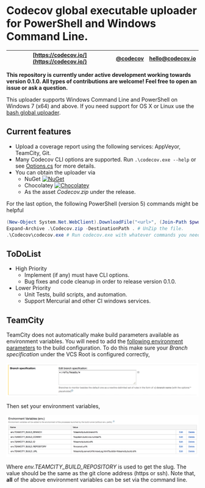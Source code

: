 # Codecov global executable uploader for PowerShell and Windows Command Line.

| [https://codecov.io/](https://codecov.io/) | [@codecov](https://twitter.com/codecov) | [hello@codecov.io](mailto:hello@codecov.io) |
| ------------------------ | ------------- | --------------------- |

**This repository is currently under active development working towards version 0.1.0. All types of contributions are welcome! Feel free to open an issue or ask a question.**

This uploader supports Windows Command Line and PowerShell on Windows 7 (x64) and above. If you need support for OS X or Linux use the [bash global uploader](https://github.com/codecov/codecov-bash).

## Current features

- Upload a coverage report using the following services: AppVeyor, TeamCity, Git.
- Many Codecov CLI options are supported. Run `.\codecov.exe --help` or see [Options.cs](https://github.com/codecov/codecov-exe/blob/master/Source/Codecov/Program/Options.cs) for more details.
- You can obtain the uploader via
	- NuGet [![NuGet](https://img.shields.io/nuget/v/Codecov.svg)](https://www.nuget.org/packages/Codecov/)
	- Chocolatey [![Chocolatey](https://img.shields.io/chocolatey/v/codecov.svg)](https://chocolatey.org/packages/codecov)
	- As the asset *Codecov.zip* under the release.

For the last option, the following PowerShell (version 5) commands might be helpful

```PowerShell
(New-Object System.Net.WebClient).DownloadFile("<url>", (Join-Path $pwd "Codecov.zip")) # Download Codecov.zip from github release.
Expand-Archive .\Codecov.zip -DestinationPath . # UnZip the file.
.\Codecov\codecov.exe # Run codecov.exe with whatever commands you need.
```

## ToDoList

- High Priority
    - Implement (if any) must have CLI options.
    - Bug fixes and code cleanup in order to release version 0.1.0.
- Lower Priority
    - Unit Tests, build scripts, and automation.
    - Support Mercurial and other CI windows services.

## TeamCity

TeamCity does not automatically make build parameters available as environment variables. You will need to add the [following environment parameters](https://github.com/codecov/support/wiki/TeamCity) to the build configuration. To do this make sure your *Branch specification* under the VCS Root is configured correctly,

<p>
  <img src="./Images/branch-spec.png" width="1000em"/>
</p>

Then set your environment variables,

<p>
  <img src="./Images/envs.png" width="1000em"/>
</p>

Where *env.TEAMCITY_BUILD_REPOSITORY* is used to get the slug. The value should be the same as the git clone address (https or ssh). Note that, **all** of the above environment variables can be set via the command line.